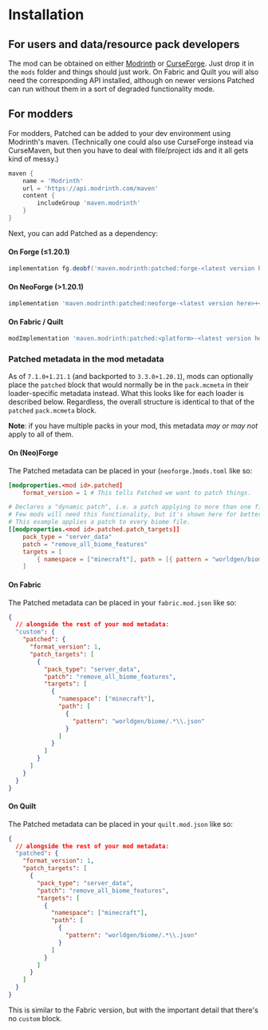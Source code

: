 # Installation

## For users and data/resource pack developers

The mod can be obtained on either [Modrinth](https://modrinth.com/mod/patched) or [CurseForge](https://www.curseforge.com/minecraft/mc-mods/patched).
Just drop it in the `mods` folder and things should just work.
On Fabric and Quilt you will also need the corresponding API installed, although on newer versions Patched can run without them in a sort of degraded functionality mode.

## For modders

For modders, Patched can be added to your dev environment using Modrinth's maven.
(Technically one could also use CurseForge instead via CurseMaven, but then you have to deal with file/project ids and it all gets kind of messy.)

```gradle
maven {
    name = 'Modrinth'
    url = 'https://api.modrinth.com/maven'
    content {
        includeGroup 'maven.modrinth'
    }
}
```

Next, you can add Patched as a dependency:

#### On Forge (≤1.20.1)

```gradle
implementation fg.deobf('maven.modrinth:patched:forge-<latest version here>+<minecraft version>')
```

#### On NeoForge (>1.20.1)

```gradle
implementation 'maven.modrinth:patched:neoforge-<latest version here>+<minecraft version>'
```

#### On Fabric / Quilt

```gradle
modImplementation 'maven.modrinth:patched:<platform>-<latest version here>+<minecraft version>'
```

### Patched metadata in the mod metadata

As of `7.1.0+1.21.1` (and backported to `3.3.0+1.20.1`), mods can optionally place the `patched` block that would normally be in the `pack.mcmeta` in their loader-specific metadata instead.
What this looks like for each loader is described below.
Regardless, the overall structure is identical to that of the `patched` `pack.mcmeta` block.

**Note**: if you have multiple packs in your mod, this metadata *may or may not* apply to all of them.

#### On (Neo)Forge

The Patched metadata can be placed in your (`neoforge.`)`mods.toml` like so:

```toml
[modproperties.<mod id>.patched]
    format_version = 1 # This tells Patched we want to patch things.

# Declares a "dynamic patch", i.e. a patch applying to more than one file.
# Few mods will need this functionality, but it's shown here for better understanding of how the declaration translates into TOML.
# This example applies a patch to every biome file.
[[modproperties.<mod id>.patched.patch_targets]]
    pack_type = "server_data"
    patch = "remove_all_biome_features"
    targets = [
        { namespace = ["minecraft"], path = [{ pattern = "worldgen/biome/.*\\.json" }] }
    ]
```

#### On Fabric

The Patched metadata can be placed in your `fabric.mod.json` like so:

```json
{
  // alongside the rest of your mod metadata:
  "custom": {
    "patched": {
      "format_version": 1,
      "patch_targets": [
        {
          "pack_type": "server_data",
          "patch": "remove_all_biome_features",
          "targets": [
            {
              "namespace": ["minecraft"],
              "path": [
                {
                  "pattern": "worldgen/biome/.*\\.json"
                }
              ]
            }
          ]
        }
      ]
    }
  }
}
```

#### On Quilt

The Patched metadata can be placed in your `quilt.mod.json` like so:

```json
{
  // alongside the rest of your mod metadata:
  "patched": {
    "format_version": 1,
    "patch_targets": [
      {
        "pack_type": "server_data",
        "patch": "remove_all_biome_features",
        "targets": [
          {
            "namespace": ["minecraft"],
            "path": [
              {
                "pattern": "worldgen/biome/.*\\.json"
              }
            ]
          }
        ]
      }
    ]
  }
}
```

This is similar to the Fabric version, but with the important detail that there's no `custom` block.